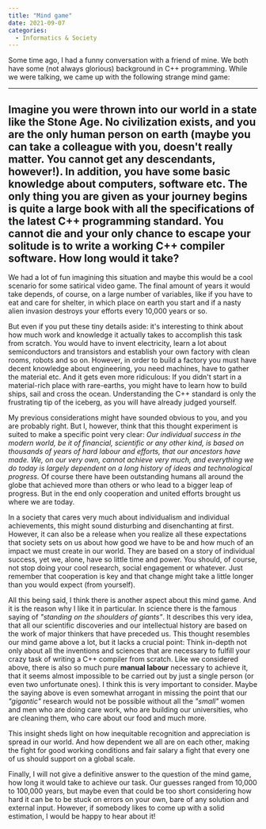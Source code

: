 ```yaml
---
title: "Mind game"
date: 2021-09-07
categories:
  - Informatics & Society
---
```


Some time ago, I had a funny conversation with a friend of mine. We both have some (not always glorious) background
in C++ programming. While we were talking, we came up with the following strange mind game:

---
Imagine you were thrown into our world in a state like the Stone Age. No civilization exists, and you are the only
human person on earth (maybe you can take a colleague with you, doesn't really matter. You cannot get any descendants,
however!). In addition, you have some basic knowledge about computers, software etc. The only thing you are given
as your journey begins is quite a large book with all the specifications of the latest C++ programming standard.
You cannot die and your only chance to escape your solitude is to write a working C++ compiler software. 
**How long would it take?**
---

We had a lot of fun imagining this situation and maybe this would be a cool scenario for some satirical video game.
The final amount of years it would take depends, of course, on a large number of variables, like if you have to eat
and care for shelter, in which place on earth you start and if a nasty alien invasion destroys your efforts every 
10,000 years or so. 

But even if you put these tiny details aside: it's interesting to think about how much work and knowledge it actually
takes to accomplish this task from scratch. You would have to invent electricity, learn a lot about semiconductors
and transistors and establish your own factory with clean rooms, robots and so on. However, in order to build a 
factory you must have decent knowledge about engineering, you need machines, have to gather the material etc. 
And it gets even more ridiculous: If you didn't start in a material-rich place with rare-earths, you might have to learn
how to build ships, sail and cross the ocean. Understanding the C++ standard is only the frustrating tip of the iceberg,
as you will have already judged yourself.

My previous considerations might have sounded obvious to you, and you are probably right. But I, however, 
think that this thought experiment is suited to make a specific point very clear: 
*Our individual success in the modern world, be it of financial, scientific or any other kind, is based on thousands
of years of hard labour and efforts, that our ancestors have made. We, on our very own, cannot achieve very much, and
everything we do today is largely dependent on a long history of ideas and technological progress.* Of course there
have been outstanding humans all around the globe that achieved more than others or who lead to a bigger leap of progress.
But in the end only cooperation and united efforts brought us where we are today.

In a society that cares very much about individualism and individual achievements, this might sound disturbing and
disenchanting at first. However, it can also be a release when you realize all these expectations that society
sets on us about how good we have to be and how much of an impact we must create in our world. They are based on
a story of individual success, yet we, alone, have so little time and power. You should, of course, not stop doing your
cool research, social engagement or whatever. Just remember that cooperation is key and that change might take a little
longer than you would expect (from yourself).

All this being said, I think there is another aspect about this mind game. And it is the reason why I like it in
particular.
In science there is the famous saying of *"standing on the shoulders of giants"*. It describes this very idea, that
all our scientific discoveries and our intellectual history are based on the work of major thinkers that have preceded
us. This thought resembles our mind game above a lot, but it lacks a crucial point: Think in-depth not
only about all the inventions and sciences that are necessary to fulfill your crazy task of writing a C++ compiler from
scratch. Like we considered above, there is also so much pure **manual labour** necessary to achieve it, 
that it seems almost impossible to be carried out by just a single person (or even two unfortunate ones). 
I think this is very important to consider. Maybe the saying above is even somewhat arrogant in missing the point
that our *"gigantic"* research would not be possible without all the *"small"* women and men who are doing care work,
who are building our universities, who are cleaning them, who care about our food and much more.

This insight sheds light on how inequitable recognition and appreciation is spread in our world. And how dependent 
we all are on each other, making the fight for good working conditions and fair salary a fight that every one of us
should support on a global scale.

Finally, I will not give a definitive answer to the question of the mind game, 
how long it would take to achieve our task. Our guesses ranged from 10,000 to 100,000 years, but maybe even that could
be too short considering how hard it can be to be stuck on errors on your own, bare of any solution and external input.
However, if somebody likes to come up with a solid estimation, I would be happy to hear about it!